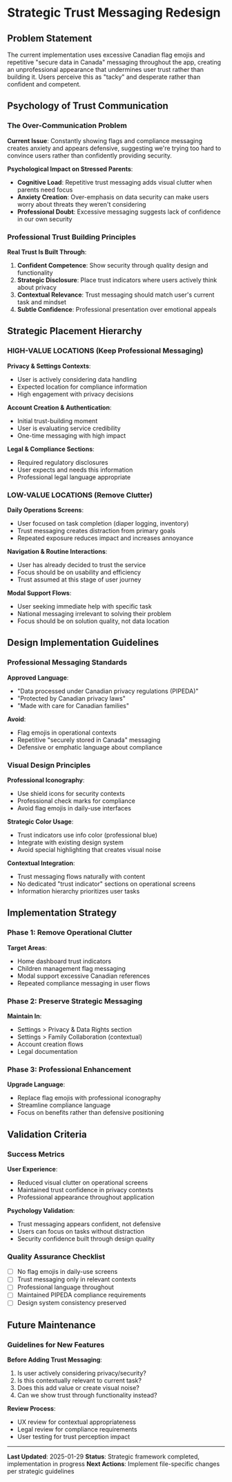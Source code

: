 # Strategic Trust Messaging Redesign

## Problem Statement

The current implementation uses excessive Canadian flag emojis and repetitive "secure data in Canada" messaging throughout the app, creating an unprofessional appearance that undermines user trust rather than building it. Users perceive this as "tacky" and desperate rather than confident and competent.

## Psychology of Trust Communication

### The Over-Communication Problem

**Current Issue**: Constantly showing flags and compliance messaging creates anxiety and appears defensive, suggesting we're trying too hard to convince users rather than confidently providing security.

**Psychological Impact on Stressed Parents**:
- **Cognitive Load**: Repetitive trust messaging adds visual clutter when parents need focus
- **Anxiety Creation**: Over-emphasis on data security can make users worry about threats they weren't considering
- **Professional Doubt**: Excessive messaging suggests lack of confidence in our own security

### Professional Trust Building Principles

**Real Trust Is Built Through**:
1. **Confident Competence**: Show security through quality design and functionality
2. **Strategic Disclosure**: Place trust indicators where users actively think about privacy
3. **Contextual Relevance**: Trust messaging should match user's current task and mindset
4. **Subtle Confidence**: Professional presentation over emotional appeals

## Strategic Placement Hierarchy

### HIGH-VALUE LOCATIONS (Keep Professional Messaging)

**Privacy & Settings Contexts**:
- User is actively considering data handling
- Expected location for compliance information
- High engagement with privacy decisions

**Account Creation & Authentication**:
- Initial trust-building moment
- User is evaluating service credibility
- One-time messaging with high impact

**Legal & Compliance Sections**:
- Required regulatory disclosures
- User expects and needs this information
- Professional legal language appropriate

### LOW-VALUE LOCATIONS (Remove Clutter)

**Daily Operations Screens**:
- User focused on task completion (diaper logging, inventory)
- Trust messaging creates distraction from primary goals
- Repeated exposure reduces impact and increases annoyance

**Navigation & Routine Interactions**:
- User has already decided to trust the service
- Focus should be on usability and efficiency
- Trust assumed at this stage of user journey

**Modal Support Flows**:
- User seeking immediate help with specific task
- National messaging irrelevant to solving their problem
- Focus should be on solution quality, not data location

## Design Implementation Guidelines

### Professional Messaging Standards

**Approved Language**:
- "Data processed under Canadian privacy regulations (PIPEDA)"
- "Protected by Canadian privacy laws"
- "Made with care for Canadian families"

**Avoid**:
- Flag emojis in operational contexts
- Repetitive "securely stored in Canada" messaging
- Defensive or emphatic language about compliance

### Visual Design Principles

**Professional Iconography**:
- Use shield icons for security contexts
- Professional check marks for compliance
- Avoid flag emojis in daily-use interfaces

**Strategic Color Usage**:
- Trust indicators use info color (professional blue)
- Integrate with existing design system
- Avoid special highlighting that creates visual noise

**Contextual Integration**:
- Trust messaging flows naturally with content
- No dedicated "trust indicator" sections on operational screens
- Information hierarchy prioritizes user tasks

## Implementation Strategy

### Phase 1: Remove Operational Clutter

**Target Areas**:
- Home dashboard trust indicators
- Children management flag messaging
- Modal support excessive Canadian references
- Repeated compliance messaging in user flows

### Phase 2: Preserve Strategic Messaging

**Maintain In**:
- Settings > Privacy & Data Rights section
- Settings > Family Collaboration (contextual)
- Account creation flows
- Legal documentation

### Phase 3: Professional Enhancement

**Upgrade Language**:
- Replace flag emojis with professional iconography
- Streamline compliance language
- Focus on benefits rather than defensive positioning

## Validation Criteria

### Success Metrics

**User Experience**:
- Reduced visual clutter on operational screens
- Maintained trust confidence in privacy contexts
- Professional appearance throughout application

**Psychology Validation**:
- Trust messaging appears confident, not defensive
- Users can focus on tasks without distraction
- Security confidence built through design quality

### Quality Assurance Checklist

- [ ] No flag emojis in daily-use screens
- [ ] Trust messaging only in relevant contexts
- [ ] Professional language throughout
- [ ] Maintained PIPEDA compliance requirements
- [ ] Design system consistency preserved

## Future Maintenance

### Guidelines for New Features

**Before Adding Trust Messaging**:
1. Is user actively considering privacy/security?
2. Is this contextually relevant to current task?
3. Does this add value or create visual noise?
4. Can we show trust through functionality instead?

**Review Process**:
- UX review for contextual appropriateness
- Legal review for compliance requirements
- User testing for trust perception impact

---

**Last Updated**: 2025-01-29
**Status**: Strategic framework completed, implementation in progress
**Next Actions**: Implement file-specific changes per strategic guidelines